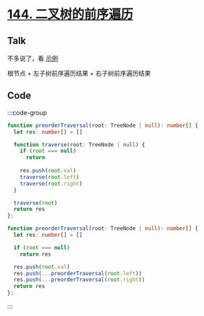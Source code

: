 # [144. 二叉树的前序遍历](https://leetcode.cn/problems/binary-tree-preorder-traversal/) <Badge type="tip" text="Easy" />

## Talk

不多说了，看 [示例](/algo/binary-tree/#example)

根节点 + 左子树前序遍历结果 + 右子树前序遍历结果

## Code

:::code-group

```ts [常规]
function preorderTraversal(root: TreeNode | null): number[] {
  let res: number[] = []

  function traverse(root: TreeNode | null) {
    if (root === null)
      return
    
    res.push(root.val)
    traverse(root.left)
    traverse(root.right)
  }

  traverse(root)
  return res
};
```

```ts [递归]
function preorderTraversal(root: TreeNode | null): number[] {
  let res: number[] = []

  if (root === null)
    return res

  res.push(root.val)
  res.push(...preorderTraversal(root.left))
  res.push(...preorderTraversal(root.right))
  return res
};
```

:::